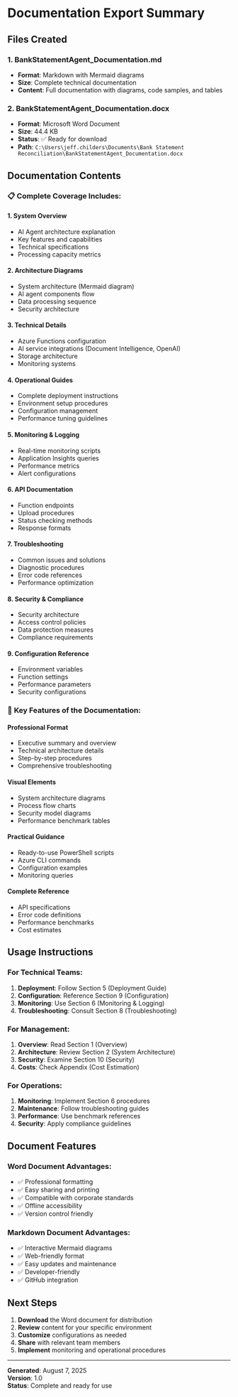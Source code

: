 # Documentation Export Summary

## Files Created

### 1. **BankStatementAgent_Documentation.md** 
- **Format**: Markdown with Mermaid diagrams
- **Size**: Complete technical documentation
- **Content**: Full documentation with diagrams, code samples, and tables

### 2. **BankStatementAgent_Documentation.docx**
- **Format**: Microsoft Word Document
- **Size**: 44.4 KB
- **Status**: ✅ Ready for download
- **Path**: `C:\Users\jeff.childers\Documents\Bank Statement Reconciliation\BankStatementAgent_Documentation.docx`

## Documentation Contents

### 📋 **Complete Coverage Includes:**

#### **1. System Overview**
- AI Agent architecture explanation
- Key features and capabilities
- Technical specifications
- Processing capacity metrics

#### **2. Architecture Diagrams** 
- System architecture (Mermaid diagram)
- AI agent components flow
- Data processing sequence
- Security architecture

#### **3. Technical Details**
- Azure Functions configuration
- AI service integrations (Document Intelligence, OpenAI)
- Storage architecture
- Monitoring systems

#### **4. Operational Guides**
- Complete deployment instructions
- Environment setup procedures
- Configuration management
- Performance tuning guidelines

#### **5. Monitoring & Logging**
- Real-time monitoring scripts
- Application Insights queries
- Performance metrics
- Alert configurations

#### **6. API Documentation**
- Function endpoints
- Upload procedures
- Status checking methods
- Response formats

#### **7. Troubleshooting**
- Common issues and solutions
- Diagnostic procedures
- Error code references
- Performance optimization

#### **8. Security & Compliance**
- Security architecture
- Access control policies
- Data protection measures
- Compliance requirements

#### **9. Configuration Reference**
- Environment variables
- Function settings
- Performance parameters
- Security configurations

### 🎯 **Key Features of the Documentation:**

#### **Professional Format**
- Executive summary and overview
- Technical architecture details
- Step-by-step procedures
- Comprehensive troubleshooting

#### **Visual Elements**
- System architecture diagrams
- Process flow charts
- Security model diagrams
- Performance benchmark tables

#### **Practical Guidance**
- Ready-to-use PowerShell scripts
- Azure CLI commands
- Configuration examples
- Monitoring queries

#### **Complete Reference**
- API specifications
- Error code definitions
- Performance benchmarks
- Cost estimates

## Usage Instructions

### **For Technical Teams:**
1. **Deployment**: Follow Section 5 (Deployment Guide)
2. **Configuration**: Reference Section 9 (Configuration)
3. **Monitoring**: Use Section 6 (Monitoring & Logging)
4. **Troubleshooting**: Consult Section 8 (Troubleshooting)

### **For Management:**
1. **Overview**: Read Section 1 (Overview)
2. **Architecture**: Review Section 2 (System Architecture)
3. **Security**: Examine Section 10 (Security)
4. **Costs**: Check Appendix (Cost Estimation)

### **For Operations:**
1. **Monitoring**: Implement Section 6 procedures
2. **Maintenance**: Follow troubleshooting guides
3. **Performance**: Use benchmark references
4. **Security**: Apply compliance guidelines

## Document Features

### **Word Document Advantages:**
- ✅ Professional formatting
- ✅ Easy sharing and printing
- ✅ Compatible with corporate standards
- ✅ Offline accessibility
- ✅ Version control friendly

### **Markdown Document Advantages:**
- ✅ Interactive Mermaid diagrams
- ✅ Web-friendly format
- ✅ Easy updates and maintenance
- ✅ Developer-friendly
- ✅ GitHub integration

## Next Steps

1. **Download** the Word document for distribution
2. **Review** content for your specific environment
3. **Customize** configurations as needed
4. **Share** with relevant team members
5. **Implement** monitoring and operational procedures

---

**Generated**: August 7, 2025  
**Version**: 1.0  
**Status**: Complete and ready for use
